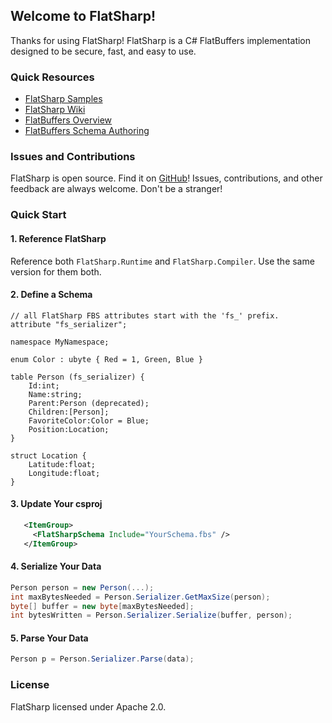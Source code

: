 ## Welcome to FlatSharp!

Thanks for using FlatSharp! FlatSharp is a C# FlatBuffers implementation designed to be secure, fast, and easy to use.

### Quick Resources
- [FlatSharp Samples](https://github.com/jamescourtney/FlatSharp/tree/main/samples)
- [FlatSharp Wiki](https://github.com/jamescourtney/FlatSharp/wiki)
- [FlatBuffers Overview](https://google.github.io/flatbuffers/index.html#flatbuffers_overview)
- [FlatBuffers Schema Authoring](https://google.github.io/flatbuffers/flatbuffers_guide_writing_schema.html)

### Issues and Contributions
FlatSharp is open source. Find it on [GitHub](https://github.com/jamescourtney/FlatSharp)! Issues, contributions, and other feedback are always welcome. Don't be a stranger!

### Quick Start

#### 1. Reference FlatSharp
Reference both `FlatSharp.Runtime` and `FlatSharp.Compiler`. Use the same version for them both.

#### 2. Define a Schema

```idl
// all FlatSharp FBS attributes start with the 'fs_' prefix.
attribute "fs_serializer";

namespace MyNamespace;

enum Color : ubyte { Red = 1, Green, Blue }

table Person (fs_serializer) {
    Id:int;
    Name:string;
    Parent:Person (deprecated);
    Children:[Person];
    FavoriteColor:Color = Blue;
    Position:Location;
}

struct Location {
    Latitude:float;
    Longitude:float;
}
```

#### 3. Update Your csproj
```xml
   <ItemGroup>
     <FlatSharpSchema Include="YourSchema.fbs" />
   </ItemGroup>
```

#### 4. Serialize Your Data
```c#
Person person = new Person(...);
int maxBytesNeeded = Person.Serializer.GetMaxSize(person);
byte[] buffer = new byte[maxBytesNeeded];
int bytesWritten = Person.Serializer.Serialize(buffer, person);
```

#### 5. Parse Your Data

```c#
Person p = Person.Serializer.Parse(data);
```

### License
FlatSharp licensed under Apache 2.0.